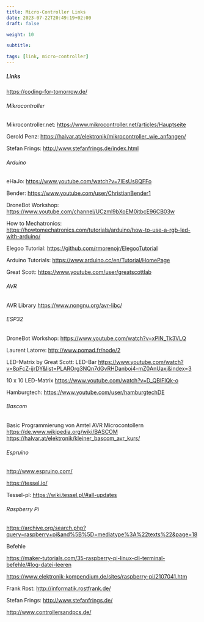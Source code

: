 ```yaml
---
title: Micro-Controller Links
date: 2023-07-22T20:49:19+02:00
draft: false

weight: 10

subtitle: 

tags: [link, micro-controller]
---
```


##### Links

https://coding-for-tomorrow.de/

###### Mikrocontroller

Mikrocontroller.net:
https://www.mikrocontroller.net/articles/Hauptseite

Gerold Penz:
https://halvar.at/elektronik/mikrocontroller_wie_anfangen/

Stefan Frings:
http://www.stefanfrings.de/index.html

###### Arduino
eHaJo:
https://www.youtube.com/watch?v=7IEsUs8QFFo

Bender:
https://www.youtube.com/user/ChristianBender1

DroneBot Workshop:
https://www.youtube.com/channel/UCzml9bXoEM0itbcE96CB03w

How to Mechatronics:
https://howtomechatronics.com/tutorials/arduino/how-to-use-a-rgb-led-with-arduino/

Elegoo Tutorial:
https://github.com/rmorenojr/ElegooTutorial

Arduino Tutorials:
https://www.arduino.cc/en/Tutorial/HomePage

Great Scott:
https://www.youtube.com/user/greatscottlab


###### AVR
AVR Library
https://www.nongnu.org/avr-libc/



###### ESP32
DroneBot Workshop:
https://www.youtube.com/watch?v=xPlN_Tk3VLQ

Laurent Latorre:
http://www.pomad.fr/node/2



LED-Matrix by Great Scott:
LED-Bar
https://www.youtube.com/watch?v=8pFcZ-ijrDY&list=PLAROrg3NQn7dGvRHDanboi4-mZ0AnUaxj&index=3

10 x 10 LED-Matrix
https://www.youtube.com/watch?v=D_QBlFIQk-o

Hamburgtech:
https://www.youtube.com/user/hamburgtechDE



###### Bascom
Basic Programmierung von Amtel AVR Microcontollern
https://de.www.wikipedia.org/wiki/BASCOM
https://halvar.at/elektronik/kleiner_bascom_avr_kurs/


###### Espruino
http://www.espruino.com/


https://tessel.io/

Tessel-pl:
https://wiki.tessel.pl/#all-updates


###### Raspberry Pi
https://archive.org/search.php?query=raspberry+pi&and%5B%5D=mediatype%3A%22texts%22&page=18

Befehle <br>

https://maker-tutorials.com/35-raspberry-pi-linux-cli-terminal-befehle/#log-datei-leeren


https://www.elektronik-kompendium.de/sites/raspberry-pi/2107041.htm


Frank Rost:
http://informatik.rostfrank.de/

Stefan Frings:
http://www.stefanfrings.de/

http://www.controllersandpcs.de/


